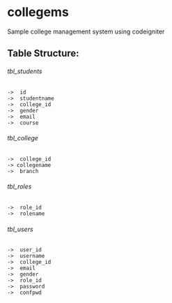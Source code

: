 # collegems
Sample college management system using codeigniter



## Table Structure:
###### tbl_students
```
->  id
->  studentname
->  college_id
->  gender
->  email
->  course
```
###### tbl_college
```
->	college_id
-> collegename
->  branch

```
###### tbl_roles
```
->	role_id
->  rolename

```
###### tbl_users
```
->	user_id
->  username
->	college_id
->  email
->  gender
->	role_id
->	password
->	confpwd
```
